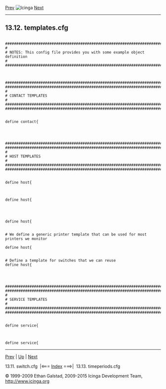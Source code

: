 [Prev](sample-switch.md) ![Icinga](../images/logofullsize.png "Icinga") [Next](sample-timeperiods.md)

* * * * *

13.12. templates.cfg
--------------------

<pre><code>
###############################################################################
#
# NOTES: This config file provides you with some example object definition
#
###############################################################################



###############################################################################
###############################################################################
#
# CONTACT TEMPLATES
#
###############################################################################
###############################################################################


define contact{




###############################################################################
###############################################################################
#
# HOST TEMPLATES
#
###############################################################################
###############################################################################


define host{



define host{




define host{


# We define a generic printer template that can be used for most printers we monitor

define host{


# Define a template for switches that we can reuse
define host{




###############################################################################
###############################################################################
#
# SERVICE TEMPLATES
#
###############################################################################
###############################################################################


define service{



define service{
</code></pre>

* * * * *

[Prev](sample-switch.md) | [Up](ch13.md) | [Next](sample-timeperiods.md)

13.11. switch.cfg  |<=== [Index](index.md) ===>|  13.13. timeperiods.cfg

© 1999-2009 Ethan Galstad, 2009-2015 Icinga Development Team,
http://www.icinga.org
